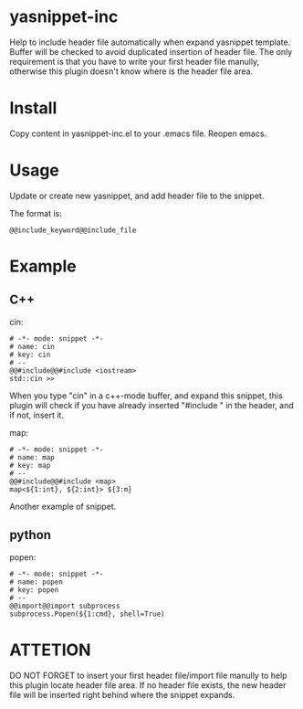 # yasnippet-inc
Help to include header file automatically when expand yasnippet template. Buffer will be checked to avoid duplicated insertion of header file. The only requirement is that you have to write your first header file manully, otherwise this plugin doesn't know where is the header file area.


# Install
Copy content in yasnippet-inc.el to your .emacs file. Reopen emacs.

# Usage
Update or create new yasnippet, and add header file to the snippet. 

The format is:

	@@include_keyword@@include_file


# Example

## C++
cin:

	# -*- mode: snippet -*-
	# name: cin
	# key: cin
	# --
	@@#include@@#include <iostream>
	std::cin >> 
	
When you type "cin" in a c++-mode buffer, and expand this snippet, this plugin will check if you have already inserted "#include <iostream>" in the header, and if not, insert it.

map:

	# -*- mode: snippet -*-
	# name: map
	# key: map
	# --
	@@#include@@#include <map>
	map<${1:int}, ${2:int}> ${3:m}
	
Another example of snippet.

## python

popen:

	# -*- mode: snippet -*-
	# name: popen
	# key: popen
	# --
	@@import@@import subprocess
	subprocess.Popen(${1:cmd}, shell=True)

	

# ATTETION
DO NOT FORGET to insert your first header file/import file manully to help this plugin locate header file area. If no header file exists, the new header file will be inserted right behind where the snippet expands.